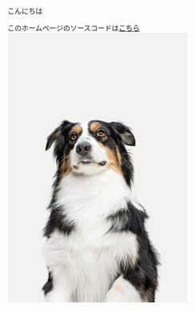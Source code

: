 こんにちは


このホームページのソースコードは[こちら](https://github.com/trainingdemo2025/Samplepages/)
![犬の画像](./dog.jpg)

